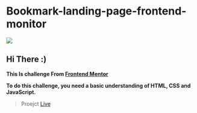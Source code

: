 # Bookmark-landing-page-frontend-monitor
![](https://www.frontendmentor.io/_next/image?url=https%3A%2F%2Fres.cloudinary.com%2Fdz209s6jk%2Fimage%2Fupload%2Fv1561033463%2FChallenges%2Fnmfs59ofpjizo6knhpsr.jpg&w=828&q=75)
## Hi There :)
**This Is challenge From 	[Frontend Mentor](www.frontendmentor.io/)** 

**To do this challenge, you need a basic understanding of HTML, CSS and JavaScript.**

> Proejct  [Live](https://alawe45.github.io/bookmark-landing-page-frontend-monitor/)
